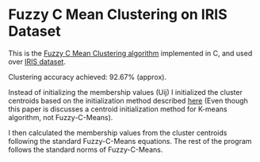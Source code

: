 # Fuzzy C Mean Clustering on IRIS Dataset

This is the [Fuzzy C Mean Clustering algorithm](https://home.deib.polimi.it/matteucc/Clustering/tutorial_html/cmeans.html) implemented in C, and used over [IRIS dataset](https://archive.ics.uci.edu/ml/datasets/iris).


Clustering accuracy achieved: 92.67% (approx).


Instead of initializing the membership values (Uij) I initialized the cluster centroids based on the initialization method described [here](http://citeseerx.ist.psu.edu/viewdoc/download?doi=10.1.1.451.7988&rep=rep1&type=pdf) (Even though this paper is discusses a centroid initialization method for K-means algorithm, not Fuzzy-C-Means).


I then calculated the membership values from the cluster centroids following the standard Fuzzy-C-Means equations. The rest of the program follows the standard norms of Fuzzy-C-Means. 


